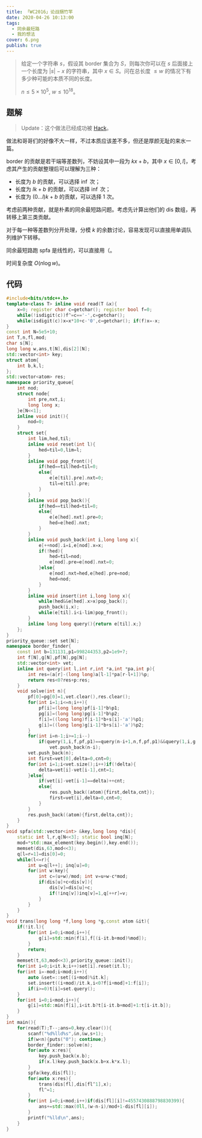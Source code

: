 ```yaml
---
title: 「WC2016」论战捆竹竿
date: 2020-04-26 10:13:00
tags:
  - 同余最短路
  - 我的想法
cover: 6.png
publish: true
---
```


> 给定一个字符串 $s$，假设其 border 集合为 $S$，则每次你可以在 $s$ 后面接上一个长度为 $|s| - x$ 的字符串，其中 $x \in S$。问在总长度 $\leq w$ 的情况下有多少种可能的本质不同的长度。
> 
> $n \leq 5 \times 10^5,\ w \leq 10^{18}$。

<!--more-->

## 题解

> Update：这个做法已经成功被 [Hack](https://uoj.ac/hack/9813)。

做法和哥哥们的好像不大一样，不过本质应该差不多，但还是厚颜无耻的来水一篇。

border 的贡献是若干端等差数列，不妨设其中一段为 $kx + b$，其中 $x \in [0,l]$，考虑其产生的贡献整理后可以理解为三种：

- 长度为 $b$ 的贡献，可以选择 $\inf$ 次；
- 长度为 $lk + b$ 的贡献，可以选择 $\inf$ 次；
- 长度为 $(0...l)k + b$ 的贡献，可以选择 $1$ 次。

考虑前两种贡献，就是朴素的同余最短路问题。考虑先计算出他们的 dis 数组，再转移上第三类贡献。

对于每一种等差数列分开处理，分模 $k$ 的余数讨论，容易发现可以直接用单调队列维护下转移。

同余最短路跑 spfa 是线性的，可以直接用（。

时间复杂度 $O(n \log w)$。

## 代码

```cpp
#include<bits/stdc++.h>
template<class T> inline void read(T &x){
	x=0; register char c=getchar(); register bool f=0;
	while(!isdigit(c))f^=c=='-',c=getchar();
	while(isdigit(c))x=x*10+c-'0',c=getchar(); if(f)x=-x;
}
const int N=5e5+10;
int T,n,fl,mod;
char s[N];
long long w,ans,t[N],dis[2][N];
std::vector<int> key;
struct atom{
	int b,k,l;
};
std::vector<atom> res;
namespace priority_queue{
	int nod;
	struct node{
		int pre,nxt,i;
		long long x;
	}e[N<<1];
	inline void init(){
		nod=0;
	}
	struct set{
		int lim,hed,til;
		inline void reset(int l){
			hed=til=0,lim=l;
		}
		inline void pop_front(){
			if(hed==til)hed=til=0;
			else{
				e[e[til].pre].nxt=0;
				til=e[til].pre;
			}
		}
		inline void pop_back(){
			if(hed==til)hed=til=0;
			else{
				e[e[hed].nxt].pre=0;
				hed=e[hed].nxt;
			}
		}
		inline void push_back(int i,long long x){
			e[++nod].i=i,e[nod].x=x;
			if(!hed){
				hed=til=nod;
				e[nod].pre=e[nod].nxt=0;
			}else{
				e[nod].nxt=hed,e[hed].pre=nod;
				hed=nod;
			}
		}
		inline void insert(int i,long long x){
			while(hed&&e[hed].x>x)pop_back();
			push_back(i,x);
			while(e[til].i<i-lim)pop_front();
		}
		inline long long query(){return e[til].x;}
	};
}
priority_queue::set set[N];
namespace border_finder{
	const int b=131131,p1=998244353,p2=1e9+7;
	int f[N],g[N],pf[N],pg[N];
	std::vector<int> vet;
	inline int query(int l,int r,int *a,int *pa,int p){
		int res=(a[r]-(long long)a[l-1]*pa[r-l+1])%p;
		return res<0?res+p:res;
	}
	void solve(int n){
		pf[0]=pg[0]=1,vet.clear(),res.clear();
		for(int i=1;i<=n;i++){
			pf[i]=(long long)pf[i-1]*b%p1;
			pg[i]=(long long)pg[i-1]*b%p2;
			f[i]=((long long)f[i-1]*b+s[i]-'a')%p1;
			g[i]=((long long)g[i-1]*b+s[i]-'a')%p2;
		}
		for(int i=n-1;i>=1;i--)
			if(query(1,i,f,pf,p1)==query(n-i+1,n,f,pf,p1)&&query(1,i,g,pg,p2)==query(n-i+1,n,g,pg,p2))
				vet.push_back(n-i);
		vet.push_back(n);
		int first=vet[0],delta=0,cnt=0;
		for(int i=1;i<vet.size();i++)if(!delta){
			delta=vet[i]-vet[i-1],cnt=1;
		}else{
			if(vet[i]-vet[i-1]==delta)++cnt;
			else{
				res.push_back((atom){first,delta,cnt});
				first=vet[i],delta=0,cnt=0;
			}
		}
		res.push_back((atom){first,delta,cnt});
	}
}
void spfa(std::vector<int> &key,long long *dis){
	static int l,r,q[N<<3]; static bool inq[N];
	mod=*std::max_element(key.begin(),key.end());
	memset(dis,63,mod<<3);
	q[l=r=1]=dis[0]=0;
	while(l<=r){
		int u=q[l++]; inq[u]=0;
		for(int w:key){
			int c=(u+w)/mod; int v=u+w-c*mod;
			if(dis[u]+c<dis[v]){
				dis[v]=dis[u]+c;
				if(!inq[v])inq[v]=1,q[++r]=v;
			}
		}
	}
}
void trans(long long *f,long long *g,const atom &it){
	if(!it.l){
		for(int i=0;i<mod;i++){
			g[i]=std::min(f[i],f[(i-it.b+mod)%mod]);
		}
		return;
	}
	memset(t,63,mod<<3),priority_queue::init();
	for(int i=0;i<it.k;i++)set[i].reset(it.l);
	for(int i=-mod;i<mod;i++){
		auto &set=::set[(i+mod)%it.k];
		set.insert((i+mod)/it.k,i<0?f[i+mod]+1:f[i]);
		if(i>=0)t[i]=set.query();
	}
	for(int i=0;i<mod;i++){
		g[i]=std::min(f[i],i<it.b?t[i-it.b+mod]+1:t[i-it.b]);
	}
}
int main(){
	for(read(T);T--;ans=0,key.clear()){
		scanf("%d%lld%s",&n,&w,s+1);
		if(w<n){puts("0"); continue;}
		border_finder::solve(n);
		for(auto x:res){
			key.push_back(x.b);
			if(x.l)key.push_back(x.b+x.k*x.l);
		}
		spfa(key,dis[fl]);
		for(auto x:res){
			trans(dis[fl],dis[fl^1],x);
			fl^=1;
		}
		for(int i=0;i<mod;i++)if(dis[fl][i]!=4557430888798830399){
			ans+=std::max(0ll,(w-n-i)/mod+1-dis[fl][i]);
		}
		printf("%lld\n",ans);
	}
}
```